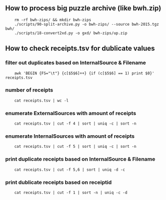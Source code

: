 ## How to process big puzzle archive (like bwh.zip)

        rm -rf bwh-zips/ && mkdir bwh-zips
        ./scripts/90-split-archive.py -o bwh-zips/ --source bwh-2015.tgz bwh/
        ./scripts/18-convert2xd.py -o gxd/ bwh-zips/up.zip

## How to check receipts.tsv for dublicate values

### filter out duplicates based on InternalSource & Filename

        awk 'BEGIN {FS="\t"} {c[$5$6]++} {if (c[$5$6] == 1) print $0}' receipts.tsv

### number of receipts

        cat receipts.tsv | wc -l

### enumerate ExternalSources with amount of receipts

        cat receipts.tsv | cut -f 4 | sort | uniq -c | sort -n

### enumerate InternalSources with amount of receipts

        cat receipts.tsv | cut -f 5 | sort | uniq -c | sort -n

### print duplicate receipts based on InternalSource & Filename

        cat receipts.tsv | cut -f 5,6 | sort | uniq -d -c

### print dublicate receipts based on receiptid

        cat receipts.tsv | cut -f 1 | sort -n | uniq -c -d

